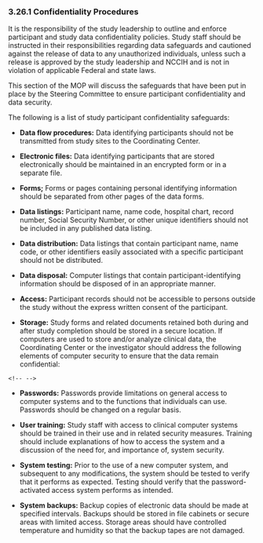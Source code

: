 ### 3.26.1 Confidentiality Procedures

It is the responsibility of the study leadership to outline and enforce
participant and study data confidentiality policies. Study staff should
be instructed in their responsibilities regarding data safeguards and
cautioned against the release of data to any unauthorized individuals,
unless such a release is approved by the study leadership and NCCIH and
is not in violation of applicable Federal and state laws.

This section of the MOP will discuss the safeguards that have been put
in place by the Steering Committee to ensure participant confidentiality
and data security.

The following is a list of study participant confidentiality safeguards:

-   **Data flow procedures:** Data identifying participants should not
    be transmitted from study sites to the Coordinating Center.

-   **Electronic files:** Data identifying participants that are stored
    electronically should be maintained in an encrypted form or in a
    separate file.

-   **Forms;** Forms or pages containing personal identifying
    information should be separated from other pages of the data forms.

-   **Data listings:** Participant name, name code, hospital chart,
    record number, Social Security Number, or other unique identifiers
    should not be included in any published data listing.

-   **Data distribution:** Data listings that contain participant name,
    name code, or other identifiers easily associated with a specific
    participant should not be distributed.

-   **Data disposal:** Computer listings that contain
    participant-identifying information should be disposed of in an
    appropriate manner.

-   **Access:** Participant records should not be accessible to persons
    outside the study without the express written consent of the
    participant.

-   **Storage:** Study forms and related documents retained both during
    and after study completion should be stored in a secure location. If
    computers are used to store and/or analyze clinical data, the
    Coordinating Center or the investigator should address the following
    elements of computer security to ensure that the data remain
    confidential:

```{=html}
<!-- -->
```
-   **Passwords:** Passwords provide limitations on general access to
    computer systems and to the functions that individuals can use.
    Passwords should be changed on a regular basis.

-   **User training:** Study staff with access to clinical computer
    systems should be trained in their use and in related security
    measures. Training should include explanations of how to access the
    system and a discussion of the need for, and importance of, system
    security.

-   **System testing:** Prior to the use of a new computer system, and
    subsequent to any modifications, the system should be tested to
    verify that it performs as expected. Testing should verify that the
    password-activated access system performs as intended.

-   **System backups:** Backup copies of electronic data should be made
    at specified intervals. Backups should be stored in file cabinets or
    secure areas with limited access. Storage areas should have
    controlled temperature and humidity so that the backup tapes are not
    damaged.

